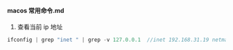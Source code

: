 #### macos 常用命令.md

1. 查看当前 ip 地址

```js
ifconfig | grep "inet " | grep -v 127.0.0.1  //inet 192.168.31.19 netmask 0xffffff00 broadcast 192.168.31.255
```
